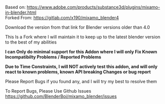Based on: https://www.adobe.com/products/substance3d/plugins/mixamo-in-blender.html  
Forked From: https://gitlab.com/x190/mixamo_blender4

Download the version from that link for Blender versions older than 4.0

This Is a Fork where I will maintain it to keep up to the latest blender version to the best of my abilities

**I can Only do minimal support for this Addon where I will only Fix Known Incompatibilty Problems / Reported Problems**

**Due to Time Constraints, I will NOT actively test this addon, and will only react to known problems, known API breaking Changes or bug report**

Please Report Bugs if you found any, and I will try my best to resolve them

To Report Bugs, Please Use Github Issues
https://github.com/BlenderBoi/mixamo_blender/issues

